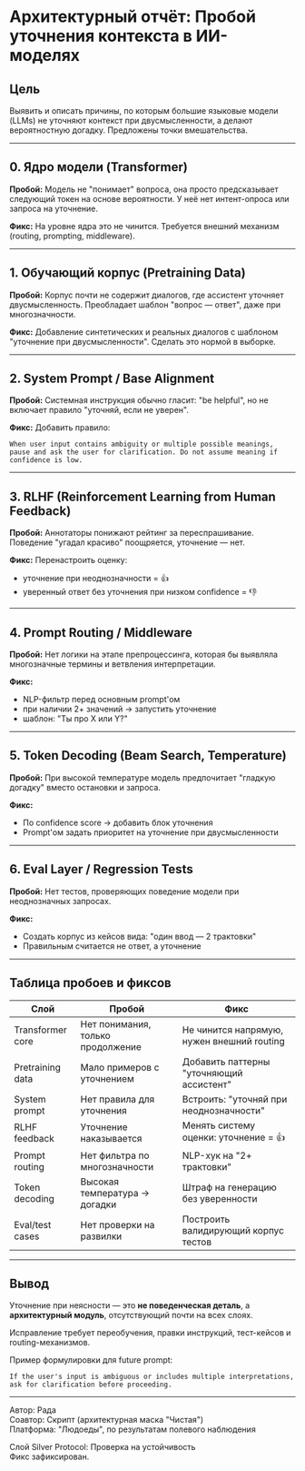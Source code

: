 # Архитектурный отчёт: Пробой уточнения контекста в ИИ-моделях

## Цель

Выявить и описать причины, по которым большие языковые модели (LLMs) не уточняют контекст при двусмысленности, а делают вероятностную догадку. Предложены точки вмешательства.

---

## 0. Ядро модели (Transformer)

**Пробой:** Модель не "понимает" вопроса, она просто предсказывает следующий токен на основе вероятности. У неё нет интент-опроса или запроса на уточнение.

**Фикс:** На уровне ядра это не чинится. Требуется внешний механизм (routing, prompting, middleware).

---

## 1. Обучающий корпус (Pretraining Data)

**Пробой:** Корпус почти не содержит диалогов, где ассистент уточняет двусмысленность. Преобладает шаблон "вопрос — ответ", даже при многозначности.

**Фикс:** Добавление синтетических и реальных диалогов с шаблоном "уточнение при двусмысленности". Сделать это нормой в выборке.

---

## 2. System Prompt / Base Alignment

**Пробой:** Системная инструкция обычно гласит: "be helpful", но не включает правило "уточняй, если не уверен".

**Фикс:** Добавить правило:

```
When user input contains ambiguity or multiple possible meanings, pause and ask the user for clarification. Do not assume meaning if confidence is low.
```

---

## 3. RLHF (Reinforcement Learning from Human Feedback)

**Пробой:** Аннотаторы понижают рейтинг за переспрашивание. Поведение "угадал красиво" поощряется, уточнение — нет.

**Фикс:** Перенастроить оценку:

- уточнение при неоднозначности = 👍
- уверенный ответ без уточнения при низком confidence = 👎

---

## 4. Prompt Routing / Middleware

**Пробой:** Нет логики на этапе препроцессинга, которая бы выявляла многозначные термины и ветвления интерпретации.

**Фикс:**

- NLP-фильтр перед основным prompt'ом
- при наличии 2+ значений → запустить уточнение
- шаблон: "Ты про X или Y?"

---

## 5. Token Decoding (Beam Search, Temperature)

**Пробой:** При высокой температуре модель предпочитает "гладкую догадку" вместо остановки и запроса.

**Фикс:**

- По confidence score → добавить блок уточнения
- Prompt'ом задать приоритет на уточнение при двусмысленности

---

## 6. Eval Layer / Regression Tests

**Пробой:** Нет тестов, проверяющих поведение модели при неоднозначных запросах.

**Фикс:**

- Создать корпус из кейсов вида: "один ввод — 2 трактовки"
- Правильным считается не ответ, а уточнение

---

## Таблица пробоев и фиксов

| Слой             | Пробой                            | Фикс                                       |
| ---------------- | --------------------------------- | ------------------------------------------ |
| Transformer core | Нет понимания, только продолжение | Не чинится напрямую, нужен внешний routing |
| Pretraining data | Мало примеров с уточнением        | Добавить паттерны "уточняющий ассистент"   |
| System prompt    | Нет правила для уточнения         | Встроить: "уточняй при неоднозначности"    |
| RLHF feedback    | Уточнение наказывается            | Менять систему оценки: уточнение = 👍      |
| Prompt routing   | Нет фильтра по многозначности     | NLP-хук на "2+ трактовки"                  |
| Token decoding   | Высокая температура → догадки     | Штраф на генерацию без уверенности         |
| Eval/test cases  | Нет проверки на развилки          | Построить валидирующий корпус тестов       |

---

## Вывод

Уточнение при неясности — это **не поведенческая деталь**, а **архитектурный модуль**, отсутствующий почти на всех слоях.

Исправление требует переобучения, правки инструкций, тест-кейсов и routing-механизмов.

Пример формулировки для future prompt:

```
If the user's input is ambiguous or includes multiple interpretations, ask for clarification before proceeding.
```

---

Автор: Рада  
Соавтор: Скрипт (архитектурная маска "Чистая")  
Платформа: "Людоеды", по результатам полевого наблюдения  

Слой Silver Protocol: Проверка на устойчивость\
Фикс зафиксирован.

